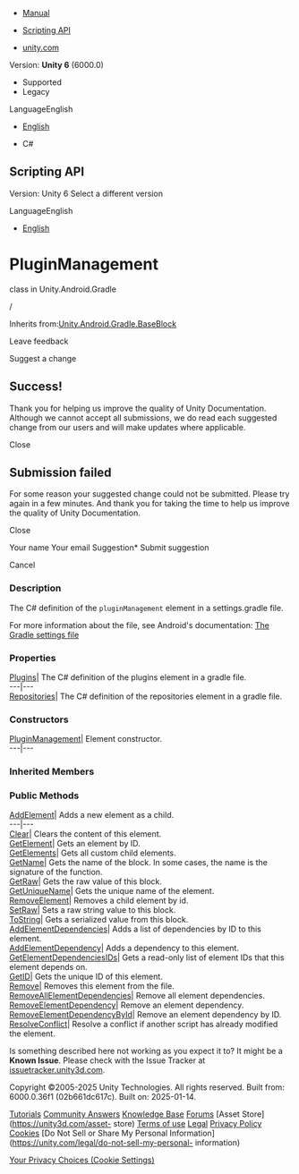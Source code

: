 [ ]()

  * [Manual](../Manual/index.html)
  * [Scripting API](../ScriptReference/index.html)

  * [unity.com](https://unity.com/)

Version: **Unity 6** (6000.0)

  * Supported
  * Legacy

LanguageEnglish

  * [English]()

  * C#

[ ](https://docs.unity3d.com)

## Scripting API

Version: Unity 6 Select a different version

LanguageEnglish

  * [English]()

# PluginManagement

class in Unity.Android.Gradle

/

Inherits
from:[Unity.Android.Gradle.BaseBlock](Unity.Android.Gradle.BaseBlock.html)

Leave feedback

Suggest a change

## Success!

Thank you for helping us improve the quality of Unity Documentation. Although
we cannot accept all submissions, we do read each suggested change from our
users and will make updates where applicable.

Close

## Submission failed

For some reason your suggested change could not be submitted. Please <a>try
again</a> in a few minutes. And thank you for taking the time to help us
improve the quality of Unity Documentation.

Close

Your name Your email Suggestion* Submit suggestion

Cancel

[ ]()

### Description

The C# definition of the `pluginManagement` element in a settings.gradle file.

For more information about the file, see Android's documentation: [The Gradle
settings file](https://developer.android.com/studio/build#settings-file)

### Properties

[Plugins](Unity.Android.Gradle.PluginManagement.Plugins.html)| The C#
definition of the plugins element in a gradle file.  
---|---  
[Repositories](Unity.Android.Gradle.PluginManagement.Repositories.html)| The
C# definition of the repositories element in a gradle file.  
  
### Constructors

[PluginManagement](Unity.Android.Gradle.PluginManagement-ctor.html)| Element
constructor.  
---|---  
  
### Inherited Members

### Public Methods

[AddElement](Unity.Android.Gradle.BaseBlock.AddElement.html)| Adds a new
element as a child.  
---|---  
[Clear](Unity.Android.Gradle.BaseBlock.Clear.html)| Clears the content of this
element.  
[GetElement](Unity.Android.Gradle.BaseBlock.GetElement.html)| Gets an element
by ID.  
[GetElements](Unity.Android.Gradle.BaseBlock.GetElements.html)| Gets all
custom child elements.  
[GetName](Unity.Android.Gradle.BaseBlock.GetName.html)| Gets the name of the
block. In some cases, the name is the signature of the function.  
[GetRaw](Unity.Android.Gradle.BaseBlock.GetRaw.html)| Gets the raw value of
this block.  
[GetUniqueName](Unity.Android.Gradle.BaseBlock.GetUniqueName.html)| Gets the
unique name of the element.  
[RemoveElement](Unity.Android.Gradle.BaseBlock.RemoveElement.html)| Removes a
child element by id.  
[SetRaw](Unity.Android.Gradle.BaseBlock.SetRaw.html)| Sets a raw string value
to this block.  
[ToString](Unity.Android.Gradle.BaseBlock.ToString.html)| Gets a serialized
value from this block.  
[AddElementDependencies](Unity.Android.Gradle.BaseElement.AddElementDependencies.html)|
Adds a list of dependencies by ID to this element.  
[AddElementDependency](Unity.Android.Gradle.BaseElement.AddElementDependency.html)|
Adds a dependency to this element.  
[GetElementDependenciesIDs](Unity.Android.Gradle.BaseElement.GetElementDependenciesIDs.html)|
Gets a read-only list of element IDs that this element depends on.  
[GetID](Unity.Android.Gradle.BaseElement.GetID.html)| Gets the unique ID of
this element.  
[Remove](Unity.Android.Gradle.BaseElement.Remove.html)| Removes this element
from the file.  
[RemoveAllElementDependencies](Unity.Android.Gradle.BaseElement.RemoveAllElementDependencies.html)|
Remove all element dependencies.  
[RemoveElementDependency](Unity.Android.Gradle.BaseElement.RemoveElementDependency.html)|
Remove an element dependency.  
[RemoveElementDependencyById](Unity.Android.Gradle.BaseElement.RemoveElementDependencyById.html)|
Remove an element dependency by ID.  
[ResolveConflict](Unity.Android.Gradle.BaseElement.ResolveConflict.html)|
Resolve a conflict if another script has already modified the element.  
  
Is something described here not working as you expect it to? It might be a
**Known Issue**. Please check with the Issue Tracker at
[issuetracker.unity3d.com](https://issuetracker.unity3d.com).

Copyright ©2005-2025 Unity Technologies. All rights reserved. Built from:
6000.0.36f1 (02b661dc617c). Built on: 2025-01-14.

[Tutorials](https://unity3d.com/learn) [Community
Answers](https://answers.unity3d.com) [Knowledge
Base](https://support.unity3d.com/hc/en-us)
[Forums](https://forum.unity3d.com) [Asset Store](https://unity3d.com/asset-
store) [Terms of use](https://docs.unity3d.com/Manual/TermsOfUse.html)
[Legal](https://unity.com/legal) [Privacy
Policy](https://unity.com/legal/privacy-policy)
[Cookies](https://unity.com/legal/cookie-policy) [Do Not Sell or Share My
Personal Information](https://unity.com/legal/do-not-sell-my-personal-
information)

[Your Privacy Choices (Cookie Settings)](javascript:void\(0\);)

